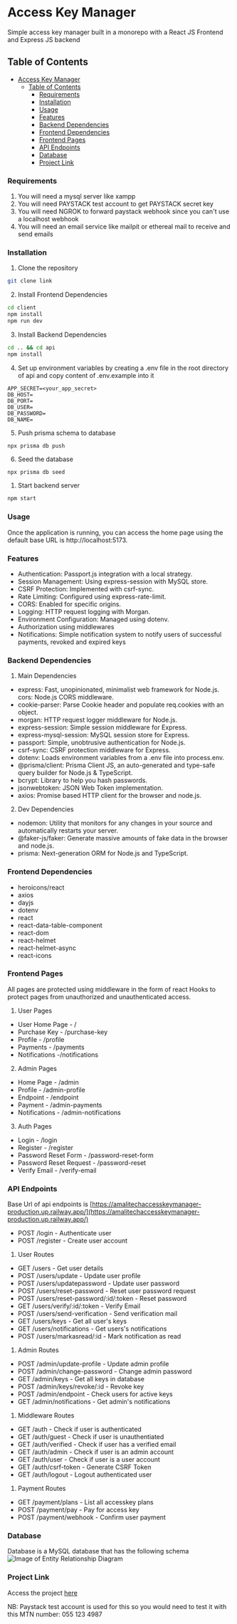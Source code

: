 # Access Key Manager
Simple access key manager built in a monorepo with a React JS Frontend and Express JS backend

## Table of Contents

- [Access Key Manager](#access-key-manager)
  - [Table of Contents](#table-of-contents)
    - [Requirements](#requirements)
    - [Installation](#installation)
    - [Usage](#usage)
    - [Features](#features)
    - [Backend Dependencies](#backend-dependencies)
    - [Frontend Dependencies](#frontend-dependencies)
    - [Frontend Pages](#frontend-pages)
    - [API Endpoints](#api-endpoints)
    - [Database](#database)
    - [Project Link](#project-link)

### Requirements
1. You will need a mysql server like xampp
2. You will need PAYSTACK test account to get PAYSTACK secret key
3. You will need NGROK to forward paystack webhook since you can't use a localhost webhook
4. You will need an email service like mailpit or ethereal mail to receive and send emails
### Installation

1. Clone the repository
```bash
git clone link

```
2. Install Frontend Dependencies
``` cmd
cd client
npm install
npm run dev
```
3. Install Backend Dependencies
```cmd
cd .. && cd api
npm install
```
4. Set up environment variables by creating a .env file in the root directory of api and copy content of .env.example into it
```
APP_SECRET=<your_app_secret>
DB_HOST=
DB_PORT=
DB_USER=
DB_PASSWORD=
DB_NAME=
```
5. Push prisma schema to database
```
npx prisma db push
```
6. Seed the database
```cmd
npx prisma db seed
```
1. Start backend server
```cmd
npm start
```

### Usage
Once the application is running, you can access the home page using the default base URL is http://localhost:5173.

### Features
- Authentication: Passport.js integration with a local strategy.
- Session Management: Using express-session with MySQL store.
- CSRF Protection: Implemented with csrf-sync.
- Rate Limiting: Configured using express-rate-limit.
- CORS: Enabled for specific origins.
- Logging: HTTP request logging with Morgan.
- Environment Configuration: Managed using dotenv.
- Authorization using middlewares
- Notifications: Simple notification system to notify users of successful payments, revoked and expired keys

### Backend Dependencies
1. Main Dependencies
- express: Fast, unopinionated, minimalist web framework for Node.js.
cors: Node.js CORS middleware.
- cookie-parser: Parse Cookie header and populate req.cookies with an object.
- morgan: HTTP request logger middleware for Node.js.
- express-session: Simple session middleware for Express.
- express-mysql-session: MySQL session store for Express.
- passport: Simple, unobtrusive authentication for Node.js.
- csrf-sync: CSRF protection middleware for Express.
- dotenv: Loads environment variables from a .env file into process.env.
- @prisma/client: Prisma Client JS, an auto-generated and type-safe query builder for Node.js & TypeScript.
- bcrypt: Library to help you hash passwords.
- jsonwebtoken: JSON Web Token implementation.
- axios: Promise based HTTP client for the browser and node.js.
2. Dev Dependencies
- nodemon: Utility that monitors for any changes in your source and automatically restarts your server.
- @faker-js/faker: Generate massive amounts of fake data in the browser and node.js.
- prisma: Next-generation ORM for Node.js and TypeScript.

### Frontend Dependencies
- heroicons/react
- axios
- dayjs
- dotenv
- react
- react-data-table-component
- react-dom
- react-helmet
- react-helmet-async
- react-icons

### Frontend Pages
All pages are protected using middleware in the form of react Hooks to protect pages from unauthorized and unauthenticated access.
1. User Pages
- User Home Page - /
- Purchase Key - /purchase-key
- Profile - /profile
- Payments - /payments
- Notifications -/notifications
2. Admin Pages
- Home Page - /admin
- Profile - /admin-profile
- Endpoint - /endpoint
- Payment - /admin-payments
- Notifications - /admin-notifications
3. Auth Pages
- Login - /login
- Register - /register
- Password Reset Form - /password-reset-form
- Password Reset Request - /password-reset
- Verify Email - /verify-email

### API Endpoints
Base Url of api endpoints is [https://amalitechaccesskeymanager-production.up.railway.app/](https://amalitechaccesskeymanager-production.up.railway.app/)
- POST /login - Authenticate user
- POST /register - Create user account
1. User Routes
- GET /users - Get user details
- POST /users/update - Update user profile
- POST /users/updatepassword - Update user password
- POST /users/reset-password - Reset user password request
- POST /users/reset-password/:id/:token - Reset password
- GET /users/verify/:id/:token - Verify Email
- POST /users/send-verification - Send verification mail
- GET /users/keys - Get all user's keys
- GET /users/notifications - Get users's notifications
- POST /users/markasread/:id - Mark notification as read
1. Admin Routes
- POST /admin/update-profile - Update admin profile
- POST /admin/change-password - Change admin password
- GET /admin/keys - Get all keys in database
- POST /admin/keys/revoke/:id - Revoke key
- POST /admin/endpoint - Check users for active keys
- GET /admin/notifications - Get admin's notifications
1. Middleware Routes
- GET /auth - Check if user is authenticated
- GET /auth/guest - Check if user is unauthentiated
- GET /auth/verified - Check if user has a verified email
- GET /auth/admin - Check if user is an admin account
- GET /auth/user - Check if user is a user account 
- GET /auth/csrf-token - Generate CSRF Token
- GET /auth/logout - Logout authenticated user
1. Payment Routes
- GET /payment/plans - List all accesskey plans
- POST /payment/pay - Pay for access key
- POST /payment/webhook - Confirm user payment
### Database
Database is a MySQL database that has the following schema
![Image of Entity Relationship Diagram](api/public/images/erddiagram1.png)
### Project Link
Access the project [here](https://amalitech-access-key-manager.vercel.app/)

NB: Paystack test account is used for this so you would need to test it with this MTN number: 055 123 4987
